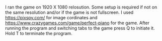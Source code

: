 I ran the game on 1920 X 1080 relosution. Some setup is required if not on the same resolution and/or if the game is not fullscreen.
I used https://pixspy.com/ for image cordinates and https://www.crazygames.com/game/perfect-piano for the game.
After running the program and switching tabs to the game press Q to initiate it.
Hold T to terminate the program.
